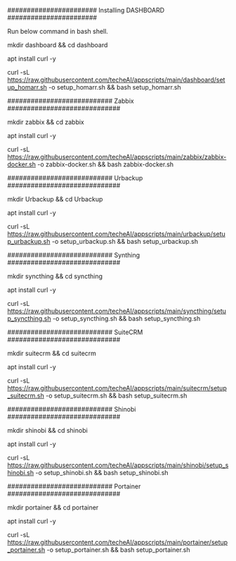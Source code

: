 ####################### Installing DASHBOARD #######################

Run below command in bash shell.

mkdir dashboard && cd dashboard

apt install curl -y

curl -sL https://raw.githubusercontent.com/techeAI/appscripts/main/dashboard/setup_homarr.sh -o setup_homarr.sh && bash setup_homarr.sh






########################### Zabbix #############################

mkdir zabbix && cd zabbix

apt install curl -y

curl -sL https://raw.githubusercontent.com/techeAI/appscripts/main/zabbix/zabbix-docker.sh -o zabbix-docker.sh && bash zabbix-docker.sh






########################### Urbackup #############################

mkdir Urbackup && cd Urbackup

apt install curl -y

curl -sL https://raw.githubusercontent.com/techeAI/appscripts/main/urbackup/setup_urbackup.sh -o setup_urbackup.sh && bash setup_urbackup.sh





########################### Synthing #############################

mkdir syncthing && cd syncthing

apt install curl -y

curl -sL https://raw.githubusercontent.com/techeAI/appscripts/main/syncthing/setup_syncthing.sh -o setup_syncthing.sh && bash setup_syncthing.sh





########################### SuiteCRM #############################

mkdir suitecrm && cd suitecrm

apt install curl -y

curl -sL https://raw.githubusercontent.com/techeAI/appscripts/main/suitecrm/setup_suitecrm.sh -o setup_suitecrm.sh && bash setup_suitecrm.sh




########################### Shinobi #############################

mkdir shinobi && cd shinobi

apt install curl -y

curl -sL https://raw.githubusercontent.com/techeAI/appscripts/main/shinobi/setup_shinobi.sh -o setup_shinobi.sh && bash setup_shinobi.sh





########################### Portainer #############################

mkdir portainer && cd portainer

apt install curl -y

curl -sL  https://raw.githubusercontent.com/techeAI/appscripts/main/portainer/setup_portainer.sh -o setup_portainer.sh && bash setup_portainer.sh

